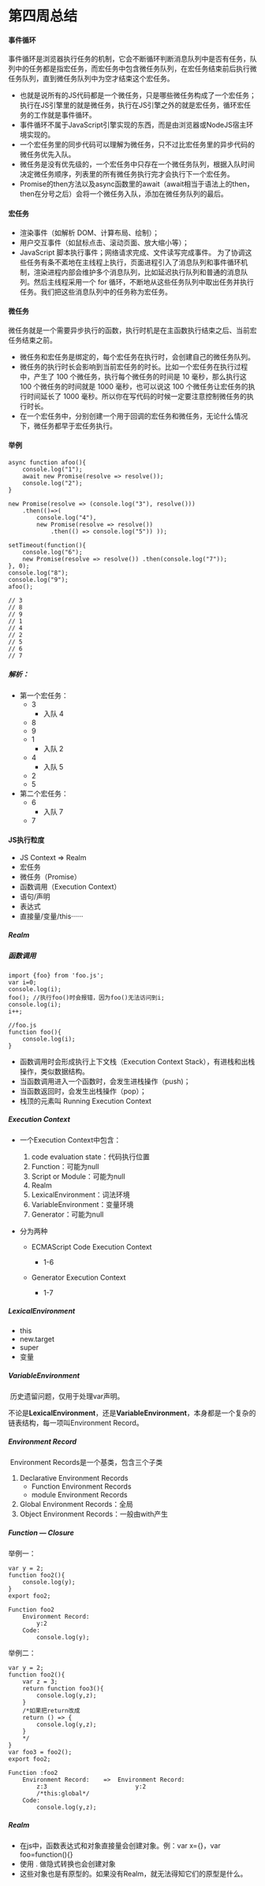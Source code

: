 # 第四周总结

#### 事件循环

​	事件循环是浏览器执行任务的机制，它会不断循环判断消息队列中是否有任务，队列中的任务都是指宏任务，而宏任务中包含微任务队列，在宏任务结束前后执行微任务队列，直到微任务队列中为空才结束这个宏任务。

- 也就是说所有的JS代码都是一个微任务，只是哪些微任务构成了一个宏任务；执行在JS引擎里的就是微任务，执行在JS引擎之外的就是宏任务，循环宏任务的工作就是事件循环。
- 事件循环不属于JavaScript引擎实现的东西，而是由浏览器或NodeJS宿主环境实现的。
- 一个宏任务里的同步代码可以理解为微任务，只不过比宏任务里的异步代码的微任务优先入队。
- 微任务是没有优先级的，一个宏任务中只存在一个微任务队列，根据入队时间决定微任务顺序，列表里的所有微任务执行完才会执行下一个宏任务。
- Promise的then方法以及async函数里的await（await相当于语法上的then，then在分号之后）会将一个微任务入队，添加在微任务队列的最后。



#### 宏任务

- 渲染事件（如解析 DOM、计算布局、绘制）；
- 用户交互事件（如鼠标点击、滚动页面、放大缩小等）；
- JavaScript 脚本执行事件；网络请求完成、文件读写完成事件。 为了协调这些任务有条不紊地在主线程上执行，页面进程引入了消息队列和事件循环机制，渲染进程内部会维护多个消息队列，比如延迟执行队列和普通的消息队列。然后主线程采用一个 for 循环，不断地从这些任务队列中取出任务并执行任务。我们把这些消息队列中的任务称为宏任务。



#### 微任务

微任务就是一个需要异步执行的函数，执行时机是在主函数执行结束之后、当前宏任务结束之前。

- 微任务和宏任务是绑定的，每个宏任务在执行时，会创建自己的微任务队列。
- 微任务的执行时长会影响到当前宏任务的时长。比如一个宏任务在执行过程中，产生了 100 个微任务，执行每个微任务的时间是 10 毫秒，那么执行这 100 个微任务的时间就是 1000 毫秒，也可以说这 100 个微任务让宏任务的执行时间延长了 1000 毫秒。所以你在写代码的时候一定要注意控制微任务的执行时长。
- 在一个宏任务中，分别创建一个用于回调的宏任务和微任务，无论什么情况下，微任务都早于宏任务执行。



#### 举例

```
async function afoo(){
    console.log("1");
    await new Promise(resolve => resolve());
    console.log("2");
}

new Promise(resolve => (console.log("3"), resolve()))
    .then(()=>(
        console.log("4"), 
        new Promise(resolve => resolve())
            .then(() => console.log("5")) ));

setTimeout(function(){
    console.log("6");
    new Promise(resolve => resolve()) .then(console.log("7"));
}, 0);
console.log("8");
console.log("9");
afoo();

// 3
// 8
// 9
// 1
// 4
// 2
// 5
// 6
// 7
```



##### 解析：

- 第一个宏任务：
  - 3
    - 入队 4
  - 8
  - 9
  - 1
    - 入队 2
  - 4
    - 入队 5
  - 2
  - 5
- 第二个宏任务：
  - 6
    - 入队 7
  - 7





#### JS执行粒度

- JS Context  =>  Realm
- 宏任务
- 微任务（Promise）
- 函数调用（Execution Context）
- 语句/声明
- 表达式
- 直接量/变量/this······



##### Realm



##### 函数调用

```
import {foo} from 'foo.js';
var i=0;
console.log(i);
foo(); //执行foo()时会报错，因为foo()无法访问到i;
console.log(i);
i++;

//foo.js
function foo(){
	console.log(i);
}	
```



- 函数调用时会形成执行上下文栈（Execution Context Stack），有进栈和出栈操作，类似数据结构。
- 当函数调用进入一个函数时，会发生进栈操作（push)；
- 当函数返回时，会发生出栈操作（pop）；
- 栈顶的元素叫 Running Execution Context



##### Execution Context

- 一个Execution Context中包含：

  1. code evaluation state：代码执行位置
  2. Function：可能为null
  3. Script or Module：可能为null
  4. Realm
  5. LexicalEnvironment：词法环境
  6. VariableEnvironment：变量环境
  7. Generator：可能为null

- 分为两种

  - ECMAScript Code Execution Context
    - 1-6

  - Generator Execution Context
    - 1-7



##### LexicalEnvironment

- this
- new.target
- super
- 变量

##### VariableEnvironment

​	历史遗留问题，仅用于处理var声明。



​	不论是**LexicalEnvironment**，还是**VariableEnvironment**，本身都是一个复杂的链表结构，每一项叫Environment Record。

##### Environment Record

​	Environment Records是一个基类，包含三个子类

1. Declarative Environment Records
   - Function Environment Records
   - module Environment Records
2. Global Environment Records：全局
3. Object Environment Records：一般由with产生





##### Function — Closure

举例一：

```
var y = 2;
function foo2(){
	console.log(y);
}
export foo2;
```

```
Function foo2
	Environment Record:
		y:2
	Code:
		console.log(y);
```



举例二：

```
var y = 2;
function foo2(){
	var z = 3;
	return function foo3(){
		console.log(y,z);
	}
	/*如果把return改成
	return () => {
		console.log(y,z);
	}	
	*/
}
var foo3 = foo2();
export foo2;
```

```
Function :foo2
	Environment Record:    =>  Environment Record:
		z:3							y:2
		/*this:global*/
	Code:
		console.log(y,z);
```



##### Realm

- 在js中，函数表达式和对象直接量会创建对象。例：var x={}，var foo=function(){}
- 使用 .  做隐式转换也会创建对象
- 这些对象也是有原型的。如果没有Realm，就无法得知它们的原型是什么。